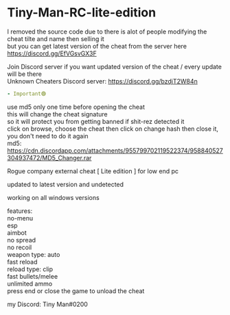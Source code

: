 # Tiny-Man-RC-lite-edition

I removed the source code due to there is alot of people modifying the cheat tilte and name then selling it  
but you can get latest version of the cheat from the server here https://discord.gg/EfVGsvGX3F

Join Discord server if you want updated version of the cheat / every update will be there  
Unknown Cheaters Discord server: https://discord.gg/bzdjT2W84n
```yaml
- Important🟢
```
use md5 only one time before opening the cheat  
this will change the cheat signature  
so it will protect you from getting banned if shit-rez detected it  
click on browse, choose the cheat then click on change hash then close it,
you don't need to do it again  
md5: https://cdn.discordapp.com/attachments/955799702119522374/958840527304937472/MD5_Changer.rar  

Rogue company external cheat [ Lite edition ] for low end pc

updated to latest version and undetected

working on all windows versions

features:  
no-menu  
esp  
aimbot  
no spread  
no recoil  
weapon type: auto  
fast reload  
reload type: clip  
fast bullets/melee  
unlimited ammo   
press end or close the game to unload the cheat

my Discord: Tiny Man#0200
